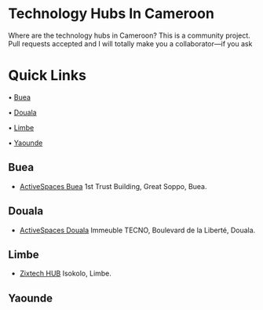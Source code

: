 # Technology Hubs In Cameroon
Where are the technology hubs in Cameroon? This is a community project. Pull requests accepted and I will totally make you a collaborator—if you ask 

# Quick Links

• [Buea](https://github.com/roc41d/tech-hubs-in-cameroon#buea)

• [Douala](https://github.com/roc41d/tech-hubs-in-cameroon#douala)

• [Limbe](https://github.com/roc41d/tech-hubs-in-cameroon#limbe)

• [Yaounde](https://github.com/roc41d/tech-hubs-in-cameroon#yaounde)

## Buea

- [ActiveSpaces Buea](https://www.activspaces.com/)
  1st Trust Building, Great Soppo, Buea.

## Douala

- [ActiveSpaces Douala](https://www.activspaces.com/)
  Immeuble TECNO, Boulevard de la Liberté, Douala.

## Limbe

- [Zixtech HUB](https://hub.zixtechorganization.org/)
  Isokolo, Limbe.

## Yaounde
